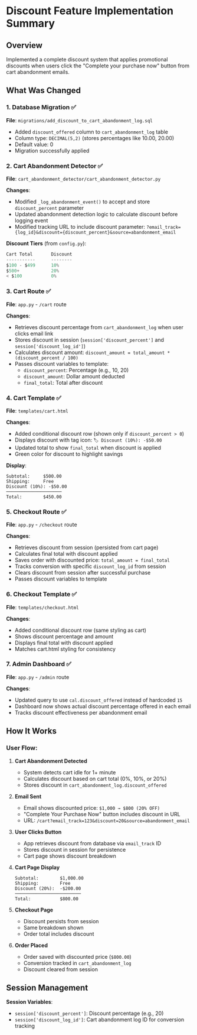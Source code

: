 # Discount Feature Implementation Summary

## Overview
Implemented a complete discount system that applies promotional discounts when users click the "Complete your purchase now" button from cart abandonment emails.

## What Was Changed

### 1. Database Migration ✅
**File**: `migrations/add_discount_to_cart_abandonment_log.sql`
- Added `discount_offered` column to `cart_abandonment_log` table
- Column type: `DECIMAL(5,2)` (stores percentages like 10.00, 20.00)
- Default value: 0
- Migration successfully applied

### 2. Cart Abandonment Detector ✅
**File**: `cart_abandonment_detector/cart_abandonment_detector.py`

**Changes**:
- Modified `_log_abandonment_event()` to accept and store `discount_percent` parameter
- Updated abandonment detection logic to calculate discount before logging event
- Modified tracking URL to include discount parameter: `?email_track={log_id}&discount={discount_percent}&source=abandonment_email`

**Discount Tiers** (from `config.py`):
```python
Cart Total       Discount
-----------      --------
$100 - $499      10%
$500+            20%
< $100           0%
```

### 3. Cart Route ✅
**File**: `app.py` - `/cart` route

**Changes**:
- Retrieves discount percentage from `cart_abandonment_log` when user clicks email link
- Stores discount in session (`session['discount_percent']` and `session['discount_log_id']`)
- Calculates discount amount: `discount_amount = total_amount * (discount_percent / 100)`
- Passes discount variables to template:
  - `discount_percent`: Percentage (e.g., 10, 20)
  - `discount_amount`: Dollar amount deducted
  - `final_total`: Total after discount

### 4. Cart Template ✅
**File**: `templates/cart.html`

**Changes**:
- Added conditional discount row (shown only if `discount_percent > 0`)
- Displays discount with tag icon: `🏷️ Discount (10%): -$50.00`
- Updated total to show `final_total` when discount is applied
- Green color for discount to highlight savings

**Display**:
```
Subtotal:     $500.00
Shipping:     Free
Discount (10%): -$50.00
─────────────────────
Total:        $450.00
```

### 5. Checkout Route ✅
**File**: `app.py` - `/checkout` route

**Changes**:
- Retrieves discount from session (persisted from cart page)
- Calculates final total with discount applied
- Saves order with discounted price: `total_amount = final_total`
- Tracks conversion with specific `discount_log_id` from session
- Clears discount from session after successful purchase
- Passes discount variables to template

### 6. Checkout Template ✅
**File**: `templates/checkout.html`

**Changes**:
- Added conditional discount row (same styling as cart)
- Shows discount percentage and amount
- Displays final total with discount applied
- Matches cart.html styling for consistency

### 7. Admin Dashboard ✅
**File**: `app.py` - `/admin` route

**Changes**:
- Updated query to use `cal.discount_offered` instead of hardcoded `15`
- Dashboard now shows actual discount percentage offered in each email
- Tracks discount effectiveness per abandonment email

## How It Works

### User Flow:
1. **Cart Abandonment Detected**
   - System detects cart idle for 1+ minute
   - Calculates discount based on cart total (0%, 10%, or 20%)
   - Stores discount in `cart_abandonment_log.discount_offered`

2. **Email Sent**
   - Email shows discounted price: `$1,000 → $800 (20% OFF)`
   - "Complete Your Purchase Now" button includes discount in URL
   - URL: `/cart?email_track=123&discount=20&source=abandonment_email`

3. **User Clicks Button**
   - App retrieves discount from database via `email_track` ID
   - Stores discount in session for persistence
   - Cart page shows discount breakdown

4. **Cart Page Display**
   ```
   Subtotal:        $1,000.00
   Shipping:        Free
   Discount (20%):  -$200.00
   ─────────────────────────
   Total:           $800.00
   ```

5. **Checkout Page**
   - Discount persists from session
   - Same breakdown shown
   - Order total includes discount

6. **Order Placed**
   - Order saved with discounted price (`$800.00`)
   - Conversion tracked in `cart_abandonment_log`
   - Discount cleared from session

## Session Management

**Session Variables**:
- `session['discount_percent']`: Discount percentage (e.g., 20)
- `session['discount_log_id']`: Cart abandonment log ID for conversion tracking

